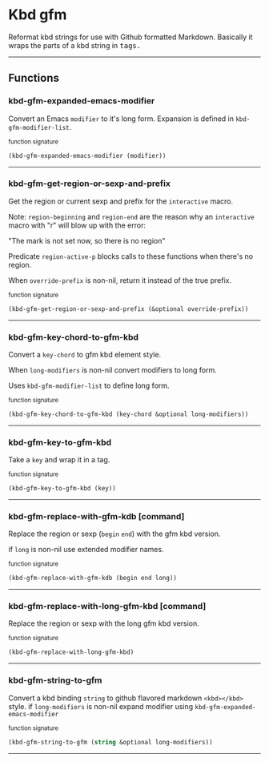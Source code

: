 # Kbd gfm

 Reformat kbd strings for use with Github formatted
 Markdown.  Basically it wraps the parts of a kbd string in <kbd>
 tags.

 - - -
## Functions

### kbd-gfm-expanded-emacs-modifier

Convert an Emacs `modifier` to it's long form.
Expansion is defined in `kbd-gfm-modifier-list`.

<sup>function signature</sup>
```lisp
(kbd-gfm-expanded-emacs-modifier (modifier))
```

- - -

### kbd-gfm-get-region-or-sexp-and-prefix

Get the region or current sexp and prefix for the `interactive` macro.

Note: `region-beginning` and `region-end` are the reason why an
`interactive` macro with "r" will blow up with the error:

"The mark is not set now, so there is no region"

Predicate `region-active-p` blocks calls to these functions when
there's no region.

When `override-prefix` is non-nil, return it instead of the true prefix.

<sup>function signature</sup>
```lisp
(kbd-gfm-get-region-or-sexp-and-prefix (&optional override-prefix))
```

- - -

### kbd-gfm-key-chord-to-gfm-kbd

Convert a `key-chord` to gfm kbd element style.

When `long-modifiers` is non-nil convert modifiers to long form.

Uses `kbd-gfm-modifier-list` to define long form.

<sup>function signature</sup>
```lisp
(kbd-gfm-key-chord-to-gfm-kbd (key-chord &optional long-modifiers))
```

- - -

### kbd-gfm-key-to-gfm-kbd

Take a `key` and wrap it in a <kbd></kbd> tag.

<sup>function signature</sup>
```lisp
(kbd-gfm-key-to-gfm-kbd (key))
```

- - -

### kbd-gfm-replace-with-gfm-kdb [command]

Replace the region or sexp (`begin` `end`) with the gfm kbd version.

if `long` is non-nil use extended modifier names.

<sup>function signature</sup>
```lisp
(kbd-gfm-replace-with-gfm-kdb (begin end long))
```

- - -

### kbd-gfm-replace-with-long-gfm-kbd [command]

Replace the region or sexp with the long gfm kbd version.

<sup>function signature</sup>
```lisp
(kbd-gfm-replace-with-long-gfm-kbd)
```

- - -

### kbd-gfm-string-to-gfm

Convert a kbd binding `string` to github flavored markdown `<kbd></kbd>` style.
if `long-modifiers` is non-nil expand modifier using `kbd-gfm-expanded-emacs-modifier`

<sup>function signature</sup>
```lisp
(kbd-gfm-string-to-gfm (string &optional long-modifiers))
```

- - -
